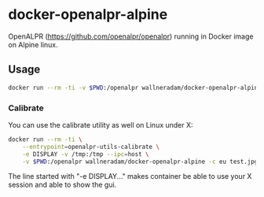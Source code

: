 # docker-openalpr-alpine

OpenALPR (https://github.com/openalpr/openalpr) running in Docker image on Alpine linux.

## Usage

```bash
docker run --rm -ti -v $PWD:/openalpr wallneradam/docker-openalpr-alpine -c eu test.jpg
```

### Calibrate

You can use the calibrate utility as well on Linux under X:

```bash
docker run --rm -ti \
    --entrypoint=openalpr-utils-calibrate \
    -e DISPLAY -v /tmp:/tmp --ipc=host \
    -v $PWD:/openalpr wallneradam/docker-openalpr-alpine -c eu test.jpg
```

The line started with "-e DISPLAY..." makes container be able to use your X session and able to show the gui.


